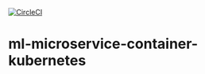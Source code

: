 [![CircleCI](https://circleci.com/gh/myersstephen/ml-microservice-container-kubernetes/tree/master.svg?style=svg)](https://circleci.com/gh/myersstephen/ml-microservice-container-kubernetes/tree/master)

# ml-microservice-container-kubernetes
